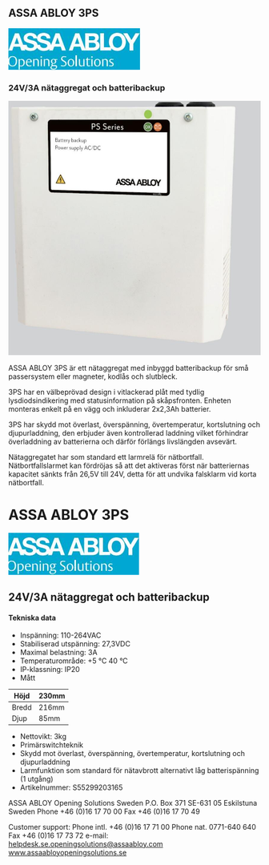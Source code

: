 ## ASSA ABLOY 3PS

![](_page_0_Picture_1.jpeg)

### 24V/3A nätaggregat och batteribackup

![](_page_0_Picture_3.jpeg)

ASSA ABLOY 3PS är ett nätaggregat med inbyggd batteribackup för små passersystem eller magneter, kodlås och slutbleck.

3PS har en välbeprövad design i vitlackerad plåt med tydlig lysdiodsindikering med statusinformation på skåpsfronten. Enheten monteras enkelt på en vägg och inkluderar 2x2,3Ah batterier.

3PS har skydd mot överlast, överspänning, övertemperatur, kortslutning och djupurladdning, den erbjuder även kontrollerad laddning vilket förhindrar överladdning av batterierna och därför förlängs livslängden avsevärt.

Nätaggregatet har som standard ett larmrelä för nätbortfall. Nätbortfallslarmet kan fördröjas så att det aktiveras först när batteriernas kapacitet sänkts från 26,5V till 24V, detta för att undvika falsklarm vid korta nätbortfall.

# ASSA ABLOY 3PS

![](_page_1_Picture_1.jpeg)

## 24V/3A nätaggregat och batteribackup

#### **Tekniska data**

- Inspänning: 110-264VAC
- Stabiliserad utspänning: 27,3VDC
- Maximal belastning: 3A
- Temperaturområde: +5 °C 40 °C
- IP-klassning: IP20
- Mått

| Höjd  | 230mm |
|-------|-------|
| Bredd | 216mm |
| Djup  | 85mm  |

- Nettovikt: 3kg
- Primärswitchteknik
- Skydd mot överlast, överspänning, övertemperatur, kortslutning och djupurladdning
- Larmfunktion som standard för nätavbrott alternativt låg batterispänning (1 utgång)
- Artikelnummer: S55299203165

ASSA ABLOY Opening Solutions Sweden P.O. Box 371 SE-631 05 Eskilstuna Sweden Phone +46 (0)16 17 70 00 Fax +46 (0)16 17 70 49

Customer support: Phone intl. +46 (0)16 17 71 00 Phone nat. 0771-640 640 Fax +46 (0)16 17 73 72 e-mail: helpdesk.se.openingsolutions@assaabloy.com www.assaabloyopeningsolutions.se